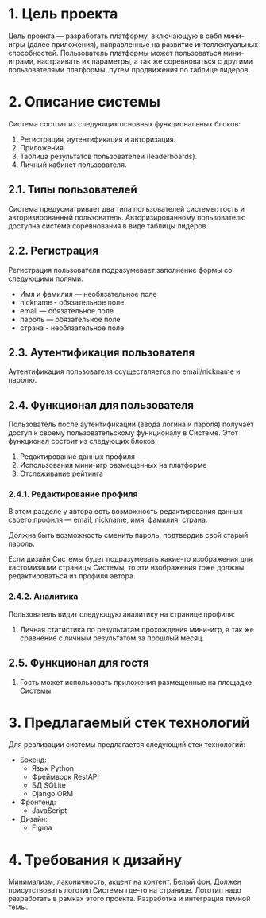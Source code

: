 # 1. Цель проекта

Цель проекта — разработать платформу, включающую в себя мини-игры
(далее приложения), направленные на развитие интеллектуальных способностей.
Пользователь платформы может пользоваться мини-играми, настраивать их параметры,
а так же соревноваться с другими пользователями платформы, путем продвижения по
таблице лидеров.


# 2. Описание системы

Система состоит из следующих основных функциональных блоков:

1. Регистрация, аутентификация и авторизация.
3. Приложения.
4. Таблица результатов пользователей (leaderboards).
5. Личный кабинет пользователя.


## 2.1. Типы пользователей

Система предусматривает два типа пользователей системы: гость и 
авторизированный пользователь.
Авторизированному пользователю доступна система соревнования в виде таблицы
лидеров.


## 2.2. Регистрация

Регистрация пользователя подразумевает заполнение формы со следующими полями:

* Имя и фамилия — необязательное поле
* nickname - обязательное поле
* email — обязательное поле
* пароль — обязательное поле
* страна - необязательное поле


## 2.3. Аутентификация пользователя

Аутентификация пользователя осуществляется по email/nickname и паролю.


## 2.4. Функционал для пользователя

Пользователь после аутентификации (ввода логина и пароля) получает доступ к 
своему пользовательскому функционалу в Системе. Этот функционал состоит из
следующих блоков:

1. Редактирование данных профиля
2. Использования мини-игр размещенных на платформе
3. Отслеживание рейтинга

### 2.4.1. Редактирование профиля

В этом разделе у автора есть возможность редактирования данных
своего профиля — email, nickname, имя, фамилия, страна.

Должна быть возможность сменить пароль, подтвердив свой старый пароль.

Если дизайн Системы будет подразумевать какие-то изображения для кастомизации
страницы Системы, то эти изображения тоже должны редактироваться из профиля
автора.

### 2.4.2. Аналитика

Пользователь видит следующую аналитику на странице профиля:

1. Личная статистика по результатам прохождения мини-игр, а так же сравнение 
с личным результатом за прошлый месяц.


## 2.5. Функционал для гостя

1. Гость может использовать приложения размещенные на площадке Системы.


# 3. Предлагаемый стек технологий

Для реализации системы предлагается следующий стек технологий:

* Бэкенд:
    - Язык Python
    - Фреймворк RestAPI
    - БД SQLite
    - Django ORM
* Фронтенд:
    - JavaScript
* Дизайн:
    - Figma


# 4. Требования к дизайну

Минимализм, лаконичность, акцент на контент. Белый фон. Должен присутствовать
логотип Системы где-то на странице. Логотип надо разработать в рамках
этого проекта. Разработка и интеграция темной темы.
